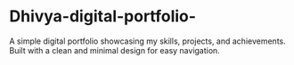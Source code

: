 # Dhivya-digital-portfolio-
A simple digital portfolio showcasing my skills, projects, and achievements. Built with a clean and minimal design for easy navigation.
